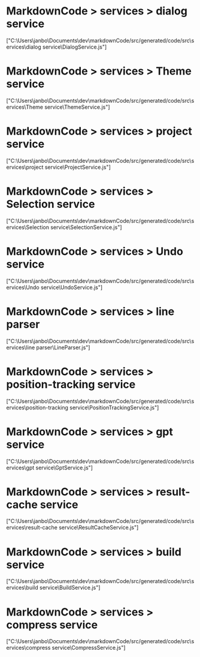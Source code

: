 # MarkdownCode > services > dialog service
["C:\\Users\\janbo\\Documents\\dev\\markdownCode/src/generated/code/src\\services\\dialog service\\DialogService.js"]
# MarkdownCode > services > Theme service
["C:\\Users\\janbo\\Documents\\dev\\markdownCode/src/generated/code/src\\services\\Theme service\\ThemeService.js"]
# MarkdownCode > services > project service
["C:\\Users\\janbo\\Documents\\dev\\markdownCode/src/generated/code/src\\services\\project service\\ProjectService.js"]
# MarkdownCode > services > Selection service
["C:\\Users\\janbo\\Documents\\dev\\markdownCode/src/generated/code/src\\services\\Selection service\\SelectionService.js"]
# MarkdownCode > services > Undo service
["C:\\Users\\janbo\\Documents\\dev\\markdownCode/src/generated/code/src\\services\\Undo service\\UndoService.js"]
# MarkdownCode > services > line parser
["C:\\Users\\janbo\\Documents\\dev\\markdownCode/src/generated/code/src\\services\\line parser\\LineParser.js"]
# MarkdownCode > services > position-tracking service
["C:\\Users\\janbo\\Documents\\dev\\markdownCode/src/generated/code/src\\services\\position-tracking service\\PositionTrackingService.js"]
# MarkdownCode > services > gpt service
["C:\\Users\\janbo\\Documents\\dev\\markdownCode/src/generated/code/src\\services\\gpt service\\GptService.js"]
# MarkdownCode > services > result-cache service
["C:\\Users\\janbo\\Documents\\dev\\markdownCode/src/generated/code/src\\services\\result-cache service\\ResultCacheService.js"]
# MarkdownCode > services > build service
["C:\\Users\\janbo\\Documents\\dev\\markdownCode/src/generated/code/src\\services\\build service\\BuildService.js"]
# MarkdownCode > services > compress service
["C:\\Users\\janbo\\Documents\\dev\\markdownCode/src/generated/code/src\\services\\compress service\\CompressService.js"]
